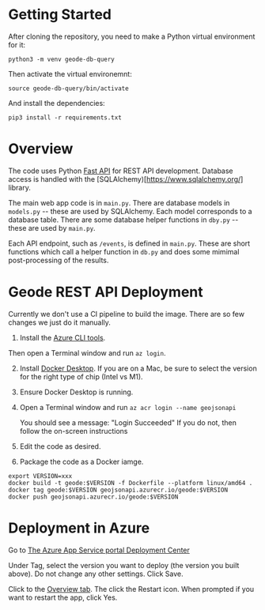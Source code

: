 # Getting Started

After cloning the repository, you need to make a Python virtual environment for it:

`python3 -m venv geode-db-query`

Then activate the virtual environemnt:

`source geode-db-query/bin/activate`

And install the dependencies:

`pip3 install -r requirements.txt`

# Overview

The code uses Python [Fast API](https://fastapi.tiangolo.com/) for REST API development.
Database access is handled with the [SQLAlchemy)[https://www.sqlalchemy.org/] library.

The main web app code is in `main.py`.
There are database models in `models.py` -- these are used by SQLAlchemy. Each model corresponds to a database table.
There are some database helper functions in `dby.py` -- these are used by `main.py`.

Each API endpoint, such as `/events`, is defined in `main.py`. These are short functions which
call a helper function in `db.py` and does some mimimal post-processing of the results.

# Geode REST API Deployment

Currently we don't use a CI pipeline to build the image. There are so few changes we just do it manually.

1) Install the [Azure CLI tools](https://learn.microsoft.com/en-us/cli/azure/).

Then open a Terminal window and run `az login`.

2) Install [Docker Desktop](https://www.docker.com/products/docker-desktop/). If you are on a Mac, be sure
to select the version for the right type of chip (Intel vs M1).

3) Ensure Docker Desktop is running.

4) Open a Terminal window and run `az acr login --name geojsonapi`

    You should see a message: "Login Succeeded"
    If you do not, then follow the on-screen instructions

5) Edit the code as desired.

6) Package the code as a Docker iamge.

```shell
export VERSION=xxx
docker build -t geode:$VERSION -f Dockerfile --platform linux/amd64 .
docker tag geode:$VERSION geojsonapi.azurecr.io/geode:$VERSION
docker push geojsonapi.azurecr.io/geode:$VERSION
```

# Deployment in Azure

Go to [The Azure App Service portal Deployment Center](https://portal.azure.com/#@PennStateOffice365.onmicrosoft.com/resource/subscriptions/24decb73-2fb6-4f80-886d-c6f1da007adb/resourceGroups/geojson-api/providers/Microsoft.Web/sites/geode-geojson-api/vstscd)


Under Tag, select the version you want to deploy (the version you built above). Do not change any other settings. Click Save.

Click to the [Overview tab](https://portal.azure.com/#@PennStateOffice365.onmicrosoft.com/resource/subscriptions/24decb73-2fb6-4f80-886d-c6f1da007adb/resourceGroups/geojson-api/providers/Microsoft.Web/sites/geode-geojson-api/appServices). The click the Restart icon. When prompted if you want to restart the app, click Yes.


